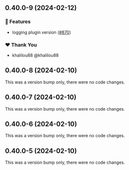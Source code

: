 ## 0.40.0-9 (2024-02-12)

### 🚀 Features

- logging plugin version ([#870](https://github.com/khalilou88/jnxplus/pull/870))

### ❤️ Thank You

- khalilou88 @khalilou88

## 0.40.0-8 (2024-02-10)

This was a version bump only, there were no code changes.

## 0.40.0-7 (2024-02-10)

This was a version bump only, there were no code changes.

## 0.40.0-6 (2024-02-10)

This was a version bump only, there were no code changes.

## 0.40.0-5 (2024-02-10)

This was a version bump only, there were no code changes.

